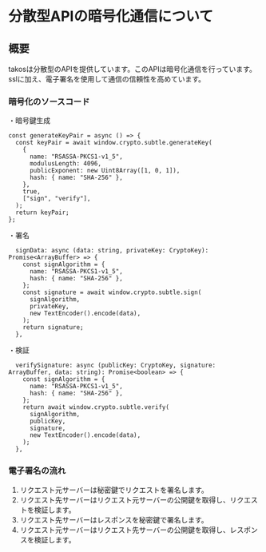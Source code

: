 # 分散型APIの暗号化通信について

## 概要

takosは分散型のAPIを提供しています。このAPIは暗号化通信を行っています。
sslに加え、電子署名を使用して通信の信頼性を高めています。

### 暗号化のソースコード
・暗号鍵生成
```
const generateKeyPair = async () => {
  const keyPair = await window.crypto.subtle.generateKey(
    {
      name: "RSASSA-PKCS1-v1_5",
      modulusLength: 4096,
      publicExponent: new Uint8Array([1, 0, 1]),
      hash: { name: "SHA-256" },
    },
    true,
    ["sign", "verify"],
  );
  return keyPair;
};
```
・署名
```
  signData: async (data: string, privateKey: CryptoKey): Promise<ArrayBuffer> => {
    const signAlgorithm = {
      name: "RSASSA-PKCS1-v1_5",
      hash: { name: "SHA-256" },
    };
    const signature = await window.crypto.subtle.sign(
      signAlgorithm,
      privateKey,
      new TextEncoder().encode(data),
    );
    return signature;
  },
```
・検証
```
  verifySignature: async (publicKey: CryptoKey, signature: ArrayBuffer, data: string): Promise<boolean> => {
    const signAlgorithm = {
      name: "RSASSA-PKCS1-v1_5",
      hash: { name: "SHA-256" },
    };
    return await window.crypto.subtle.verify(
      signAlgorithm,
      publicKey,
      signature,
      new TextEncoder().encode(data),
    );
  },
```

### 電子署名の流れ

1. リクエスト元サーバーは秘密鍵でリクエストを署名します。
2. リクエスト先サーバーはリクエスト元サーバーの公開鍵を取得し、リクエストを検証します。
3. リクエスト先サーバーはレスポンスを秘密鍵で署名します。
4. リクエスト元サーバーはリクエスト先サーバーの公開鍵を取得し、レスポンスを検証します。
